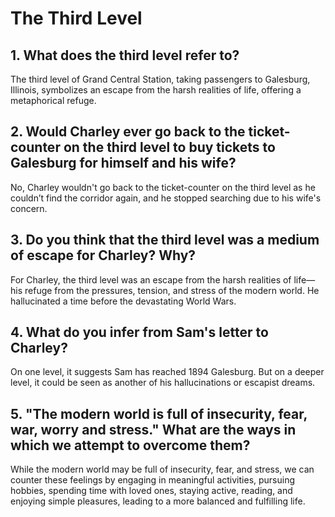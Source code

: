 # The Third Level 
## 1. What does the third level refer to? 
The third level of Grand Central Station, taking passengers to Galesburg, Illinois, symbolizes an escape from the harsh realities of life, offering a metaphorical refuge.

## 2. Would Charley ever go back to the ticket-counter on the third level to buy tickets to Galesburg for himself and his wife? 
No, Charley wouldn't go back to the ticket-counter on the third level as he couldn’t find the corridor again, and he stopped searching due to his wife's concern.

## 3. Do you think that the third level was a medium of escape for Charley? Why?
For Charley, the third level was an escape from the harsh realities of life—his refuge from the pressures, tension, and stress of the modern world. He hallucinated a time before the devastating World Wars.

## 4. What do you infer from Sam's letter to Charley? 
On one level, it suggests Sam has reached 1894 Galesburg. But on a deeper level, it could be seen as another of his hallucinations or escapist dreams.

## 5. "The modern world is full of insecurity, fear, war, worry and stress." What are the ways in which we attempt to overcome them? 
While the modern world may be full of insecurity, fear, and stress, we can counter these feelings by engaging in meaningful activities, pursuing hobbies, spending time with loved ones, staying active, reading, and enjoying simple pleasures, leading to a more balanced and fulfilling life.
